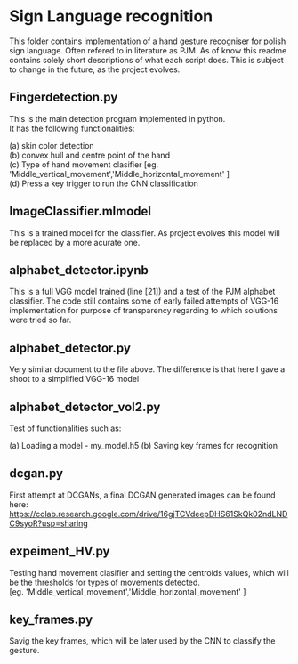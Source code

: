 # Sign Language recognition


This folder contains implementation of a hand gesture recogniser for polish sign language. Often refered to in literature as PJM. 
As of know this readme contains solely short descriptions of what each script does. This is subject to change in the future, as the project evolves.


## Fingerdetection.py

This is the main detection program implemented in python. <br/>
It has the following functionalities:

(a) skin color detection <br/>
(b) convex hull and centre point of the hand <br/>
(c) Type of hand movement clasifier [eg. 'Middle_vertical_movement','Middle_horizontal_movement' ] <br/>
(d) Press a key trigger to run the CNN classification 

## ImageClassifier.mlmodel

This is a trained model for the classifier. As project evolves this model will be replaced by a more acurate one. 

## alphabet_detector.ipynb

This is a full VGG model trained (line [21]) and a  test of the PJM alphabet classifier. 
The code still contains some of early failed attempts of VGG-16 implementation for purpose of transparency regarding to which solutions were tried so far.

##  alphabet_detector.py

Very similar document to the file above. The difference is that here I gave a shoot to a simplified VGG-16 model

## alphabet_detector_vol2.py 

Test of functionalities such as:

(a) Loading a model - my_model.h5
(b) Saving key frames for recognition

## dcgan.py

First attempt at DCGANs, a final DCGAN generated images can be found here:
https://colab.research.google.com/drive/16gjTCVdeepDHS61SkQk02ndLNDC9syoR?usp=sharing

## expeiment_HV.py

Testing hand movement clasifier and setting the centroids values, which will be the thresholds for types of movements detected.  <br/>
[eg. 'Middle_vertical_movement','Middle_horizontal_movement' ] <br/>

## key_frames.py

Savig the key frames, which will be later used by the CNN to classify the gesture.
